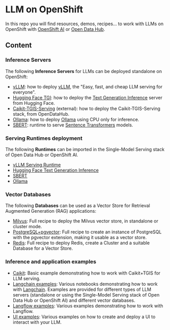 # LLM on OpenShift

In this repo you will find resources, demos, recipes... to work with LLMs on OpenShift with [OpenShift AI](https://www.redhat.com/en/technologies/cloud-computing/openshift/openshift-ai) or [Open Data Hub](https://opendatahub.io/).

## Content

### Inference Servers

The following **Inference Servers** for LLMs can be deployed standalone on OpenShift:

- [vLLM](llm-servers/vllm/README.md): how to deploy [vLLM](https://docs.vllm.ai/en/latest/index.html), the "Easy, fast, and cheap LLM serving for everyone".
- [Hugging Face TGI](llm-servers/hf_tgi/README.md): how to deploy the [Text Generation Inference](https://github.com/huggingface/text-generation-inference) server from Hugging Face.
- [Caikit-TGIS-Serving](https://github.com/opendatahub-io/caikit-tgis-serving) (external): how to deploy the Caikit-TGIS-Serving stack, from OpenDataHub.
- [Ollama](llm-servers/ollama/README.md): how to deploy [Ollama](https://github.com/ollama/ollama) using CPU only for inference.
- [SBERT](llm-servers/sbert/README.md): runtime to serve [Sentence Transformers](https://huggingface.co/sentence-transformers) models.

### Serving Runtimes deployment

The following **Runtimes** can be imported in the Single-Model Serving stack of Open Data Hub or OpenShift AI.

- [vLLM Serving Runtime](serving-runtimes/vllm_runtime/README.md)
- [Hugging Face Text Generation Inference](serving-runtimes/hf_tgi_runtime/README.md)
- [SBERT](serving-runtimes/sbert_runtime/README.md)
- [Ollama](serving-runtimes/ollama_runtime/ollama-runtime.yaml)

### Vector Databases

The following **Databases** can be used as a Vector Store for Retrieval Augmented Generation (RAG) applications:

- [Milvus](vector-databases/milvus/README.md): Full recipe to deploy the Milvus vector store, in standalone or cluster mode.
- [PostgreSQL+pgvector](vector-databases/pgvector/README.md): Full recipe to create an instance of PostgreSQL with the pgvector extension, making it usable as a vector store.
- [Redis](vector-databases/redis/README.md): Full recipe to deploy Redis, create a Cluster and a suitable Database for a Vector Store.

### Inference and application examples

- [Caikit](examples/notebooks/caikit-basic-query/README.md): Basic example demonstrating how to work with Caikit+TGIS for LLM serving.
- [Langchain examples](examples/notebooks/langchain/README.md): Various notebooks demonstrating how to work with [Langchain](https://www.langchain.com/). Examples are provided for different types of LLM servers (standalone or using the Single-Model Serving stack of Open Data Hub or OpenShift AI) and different vector databases.
- [Langflow examples](examples/langflow/README.md): Various examples demonstrating how to work with Langflow.
- [UI examples](examples/ui/README.md): Various examples on how to create and deploy a UI to interact with your LLM.
